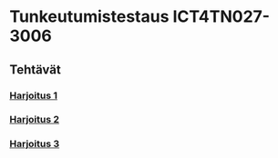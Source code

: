 # Tunkeutumistestaus ICT4TN027-3006

## Tehtävät

### [Harjoitus 1](./Harjoitus1/Text.md)

### [Harjoitus 2](./Harjoitus2/Text.md)

### [Harjoitus 3](./Harjoitus3/Text.md)
